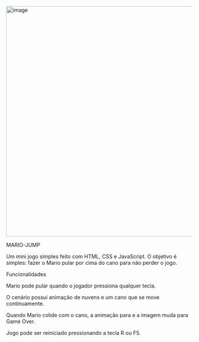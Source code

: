 <img width="1915" height="621" alt="image" src="https://github.com/user-attachments/assets/b2d25e1a-3702-4290-b64e-73e5cc043c71" />

MARIO-JUMP

Um mini jogo simples feito com HTML, CSS e JavaScript. O objetivo é simples: fazer o Mario pular por cima do cano para não perder o jogo.

Funcionalidades

Mario pode pular quando o jogador pressiona qualquer tecla.

O cenário possui animação de nuvens e um cano que se move continuamente.

Quando Mario colide com o cano, a animação para e a imagem muda para Game Over.

Jogo pode ser reiniciado pressionando a tecla R ou F5.
